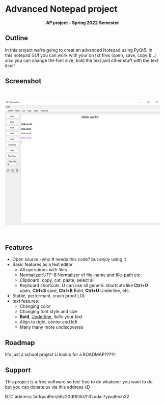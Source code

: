 # Advanced Notepad project
<p  align="center"> <b>AP project - Spring 2022 Semester </b> </p>

## Outline
In this project we're going to creat an advanced Notepad using PyQt5. In this notepad GUI you can work with your on txt files (open, save, copy &...) also you can change the font size, bold the text and other stuff with the text itself
## Screenshot
<br>
<p align="center">
<img src="https://github.com/cavendishsama/dummy/blob/main/resources/editor.png" alt="minor"
title="plot" width="700" align="middle" />
</p>
<br>

## Features
- Open source -who tf needs this code? but enjoy using it
- Basic features as a text editor
  - All operations with files
  - Normalizer:UTF-8 Normalizer of file-name and file-path etc.
  - Clipboard: copy, cut, paste, select all
  - Keyboard shortcuts: U can use all generic shortcuts like **Ctrl+O** open, **Ctrl+S** save, **Ctrl+B** Bold, **Ctrl+U** Underline, etc.
- Stable, performant, crash proof LOL
- text features:
  - Changing color
  - Changing font style and size
  - **Bold**, <ins>Underline</ins>, *italic* your text
  - Align to right, center and left
  - Many many more undiscoveres

## Roadmap
It's just a school project U lookin for a ROADMAP????!!

## Support
This project is a free software so feel free to do whatever you want to do but you can donate us via this address xD
<p>BTC address: bc1qun6hrrj56z20df6tltd7h3zudar7yjsq6ech32</p>
